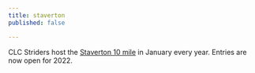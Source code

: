 ```yaml
---
title: staverton
published: false

---
```


CLC Striders host the [Staverton 10 mile](/staverton-10) in January every year. Entries are now open for 2022.
